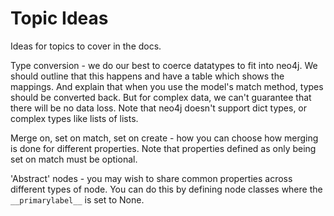 # Topic Ideas

Ideas for topics to cover in the docs.

Type conversion - we do our best to coerce datatypes to fit into neo4j. We should outline that this happens and have a table which shows the mappings. And explain that when you use the model's match method, types should be converted back. But for complex data, we can't guarantee that there will be no data loss. Note that neo4j doesn't support dict types, or complex types like lists of lists.

Merge on, set on match, set on create - how you can choose how merging is done for different properties. Note that properties defined as only being set on match must be optional.

'Abstract' nodes - you may wish to share common properties across different types of node. You can do this by defining node classes where the `__primarylabel__` is set to None.
